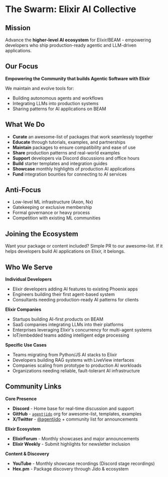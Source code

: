 # **The Swarm: Elixir AI Collective**

## **Mission**

Advance the **higher-level AI ecosystem** for Elixir/BEAM \- empowering developers who ship production-ready agentic and LLM-driven applications.

## **Our Focus**

**Empowering the Community that builds Agentic Software with Elixir**

We maintain and evolve tools for:

- Building autonomous agents and workflows  
- Integrating LLMs into production systems  
- Sharing patterns for AI applications on BEAM

## **What We Do**

- **Curate** an awesome-list of packages that work seamlessly together  
- **Educate** through tutorials, examples, and partnerships  
- **Maintain** packages to ensure compatibility and ease of use  
- **Share** production patterns and real-world examples  
- **Support** developers via Discord discussions and office hours  
- **Build** starter templates and integration guides  
- **Showcase** monthly highlights of production AI applications  
- **Fund** integration bounties for connecting to AI services

## **Anti-Focus**

- Low-level ML infrastructure (Axon, Nx)  
- Gatekeeping or exclusive membership  
- Formal governance or heavy process  
- Competition with existing ML communities

## **Joining the Ecosystem**

Want your package or content included? Simple PR to our awesome-list. If it helps developers build AI applications on Elixir, it belongs.

## **Who We Serve**

**Individual Developers**

- Elixir developers adding AI features to existing Phoenix apps  
- Engineers building their first agent-based system  
- Consultants needing production-ready AI patterns for clients

**Elixir Companies**

- Startups building AI-first products on BEAM  
- SaaS companies integrating LLMs into their platforms  
- Enterprises leveraging Elixir's concurrency for multi-agent systems  
- IoT/embedded teams adding intelligent edge processing

**Specific Use Cases**

- Teams migrating from Python/JS AI stacks to Elixir  
- Developers building RAG systems with LiveView interfaces  
- Companies scaling from prototype to production AI workloads  
- Organizations needing reliable, fault-tolerant AI infrastructure

## **Community Links**

**Core Presence**

- **Discord** \- Home base for real-time discussion and support  
- **GitHub** \- [`agentjido`](https://github.com/agentjido) org for awesome-list, templates, examples  
- **X/Twitter** \- [@agentjido](https://x.com/agentjido) \+ community list for announcements

**Elixir Ecosystem**

- **ElixirForum** \- Monthly showcases and major announcements  
- **Elixir Weekly** \- Submit highlights for newsletter inclusion

**Content & Discovery**

- **YouTube** \- Monthly showcase recordings (Discord stage recordings)  
- **Hex.pm** \- Package discovery through Jido & ecosystem

